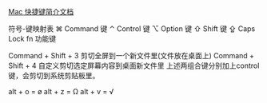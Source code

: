 [Mac 快捷键简介文档](https://support.apple.com/zh-cn/HT201236)

符号-键映射表
⌘    Command 键
⌃    Control 键
⌥    Option 键
⇧    Shift 键
⇪    Caps Lock
fn    功能键

Command + Shift + 3     剪切全屏到一个新文件里(文件放在桌面上)
Command + Shift + 4     自定义剪切选定屏幕内容到桌面新文件里
上述两组合键分别加上control键，会剪切到系统剪贴板里。

alt + o = ø
alt + z = Ω
alt + v = √

